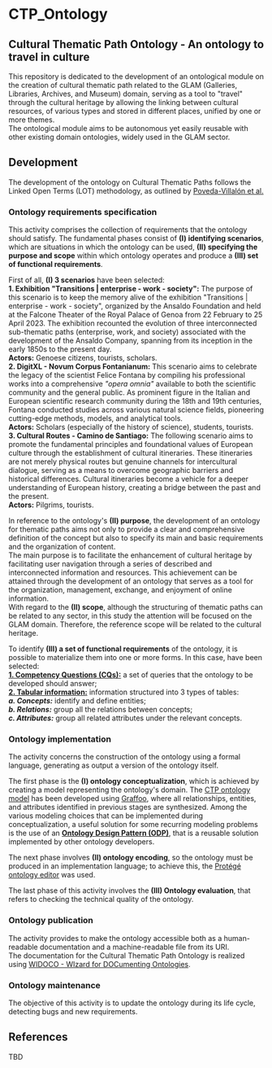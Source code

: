 # CTP_Ontology  
## Cultural Thematic Path Ontology - An ontology to travel in culture  
This repository is dedicated to the development of an ontological module on the creation of cultural thematic path related to the GLAM (Galleries, Libraries, Archives, and Museum) domain, serving as a tool to "travel" through the cultural heritage by allowing the linking between cultural resources, of various types and stored in different places, unified by one or more themes.  
The ontological module aims to be autonomous yet easily reusable with other existing domain ontologies, widely used in the GLAM sector.  

## Development  
The development of the ontology on Cultural Thematic Paths follows the Linked Open Terms (LOT) methodology, as outlined by [Poveda-Villalón et al.](https://www.sciencedirect.com/science/article/pii/S0952197622000525)  

### Ontology requirements specification
This activity comprises the collection of requirements that the ontology should satisfy. The fundamental phases consist of **(I) identifying scenarios**, which are situations in which the ontology can be used, **(II) specifying the purpose and scope** within which ontology operates and produce a **(III) set of functional requirements**.  

First of all, **(I) 3 scenarios** have been selected:  
**1. Exhibition "Transitions | enterprise - work - society":** The purpose of this scenario is to keep the memory alive of the exhibition "Transitions | enterprise - work - society", organized by the Ansaldo Foundation and held at the Falcone Theater of the Royal Palace of Genoa from 22 February to 25 April 2023. The exhibition recounted the evolution of three interconnected sub-thematic paths (enterprise, work, and society) associated with the development of the Ansaldo Company, spanning from its inception in the early 1850s to the present day.  
**Actors:** Genoese citizens, tourists, scholars.  
**2. DigitXL - Novum Corpus Fontanianum:** This scenario aims to celebrate the legacy of the scientist Felice Fontana by compiling his professional works into a comprehensive _"opera omnia"_ available to both the scientific community and the general public. As prominent figure in the Italian and European scientific research community during the 18th and 19th centuries, Fontana conducted studies across various natural science fields, pioneering cutting-edge methods, models, and analytical tools.  
**Actors:** Scholars (especially of the history of science), students, tourists.  
**3. Cultural Routes - Camino de Santiago:** The following scenario aims to promote the fundamental principles and foundational values of European culture through the establishment of cultural itineraries. These itineraries are not merely physical routes but genuine channels for intercultural dialogue, serving as a means to overcome geographic barriers and historical differences. Cultural itineraries become a vehicle for a deeper understanding of European history, creating a bridge between the past and the present.  
**Actors:** Pilgrims, tourists.  

In reference to the ontology's **(II) purpose**, the development of an ontology for thematic paths aims not only to provide a clear and comprehensive definition of the concept but also to specify its main and basic requirements and the organization of content.  
The main purpose is to facilitate the enhancement of cultural heritage by facilitating user navigation through a series of described and interconnected information and resources. This achievement can be attained through the development of an ontology that serves as a tool for the organization, management, exchange, and enjoyment of online information.  
With regard to the **(II) scope**, although the structuring of thematic paths can be related to any sector, in this study the attention will be focused on the GLAM domain. Therefore, the reference scope will be related to the cultural heritage.  

To identify **(III) a set of functional requirements** of the ontology, it is possible to materialize them into one or more forms. In this case, have been selected:  
**[1. Competency Questions (CQs):](https://github.com/TizianaPasciuto/CTP_Ontology/blob/0fdd8bbd03df998c3dd2aa1b1a311f9b798a6108/Competency_Questions.md)** a set of queries that the ontology to be developed should answer;  
**[2. Tabular information:](https://docs.google.com/spreadsheets/d/1qAHCUKAJaNcs_p7jHjx3pVr0d7cdsuijOhjfuWuraPA/edit?usp=sharing)** information structured into 3 types of tables:  
    ***a. Concepts:*** identify and define entities;  
    ***b. Relations:*** group all the relations between concepts;  
    ***c. Attributes:*** group all related attributes under the relevant concepts.  

### Ontology implementation
The activity concerns the construction of the ontology using a formal language, generating as output a version of the ontology itself.  

The first phase is the **(I) ontology conceptualization**, which is achieved by creating a model representing the ontology's domain. The [CTP ontology model](https://github.com/TizianaPasciuto/CTP_Ontology/blob/a0c530ce6cd49e77ff99eedfaa4a6e9a3f215695/Conceptualization_TPs_20240306-Schema%2006.03.2024.drawio.png) has been developed using [Graffoo](https://essepuntato.it/graffoo), where all relationships, entities, and attributes identified in previous stages are synthesized. Among the various modeling choices that can be implemented during conceptualization, a useful solution for some recurring modeling problems is the use of an **[Ontology Design Pattern (ODP)](http://ontologydesignpatterns.org/)**, that is a reusable solution implemented by other ontology developers.  

The next phase involves **(II) ontology encoding**, so the ontology must be produced in an implementation language; to achieve this, the [Protégé ontology editor](https://protege.stanford.edu) was used.  

The last phase of this activity involves the **(III) Ontology evaluation**, that refers to checking the technical quality of the ontology.  

### Ontology publication ###
The activity provides to make the ontology accessible both as a human-readable documentation and a machine-readable file from its URI.  
The documentation for the Cultural Thematic Path Ontology is realized using [WIDOCO - WIzard for DOCumenting Ontologies](https://github.com/dgarijo/Widoco).  

### Ontology maintenance ###
The objective of this activity is to update the ontology during its life cycle, detecting bugs and new requirements.  

## References ##
TBD
